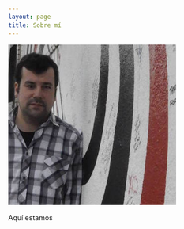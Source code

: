 ```yaml
---
layout: page
title: Sobre mí
---
```


![Aquí estamos](/public/pictures/profile_picture.jpg)

Aquí estamos
